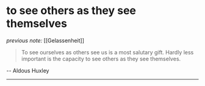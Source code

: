 # to see others as they see themselves

_previous note:_ [[Gelassenheit]]

> To see ourselves as others see us is a most salutary gift. Hardly less important is the capacity to see others as they see themselves.

-- Aldous Huxley 
 
---
 